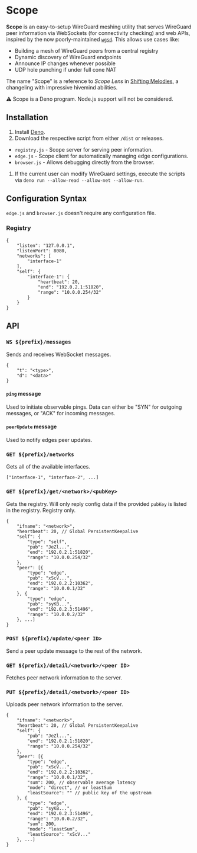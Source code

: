 # Scope

**Scope** is an easy-to-setup WireGuard meshing utility that serves WireGuard peer information via WebSockets (for connectivity checking) and web APIs, inspired by the now poorly-maintained [`wgsd`](https://github.com/jwhited/wgsd). This allows use cases like:
* Building a mesh of WireGuard peers from a central registry
* Dynamic discovery of WireGuard endpoints
* Announce IP changes whenever possible
* UDP hole punching if under full cone NAT

The name "Scope" is a reference to _Scope Lens_ in [Shifting Melodies](https://www.fimfiction.net/story/258497/shifting-melodies), a changeling with impressive hivemind abilities.

⚠️ Scope is a Deno program. Node.js support will not be considered.

## Installation
1. Install [Deno](https://deno.land).
1. Download the respective script from either `/dist` or releases.
  * `registry.js` - Scope server for serving peer information.
  * `edge.js` - Scope client for automatically managing edge configurations.
  * `browser.js` - Allows debugging directly from the browser.
1. If the current user can modify WireGuard settings, execute the scripts via `deno run --allow-read --allow-net --allow-run`.

## Configuration Syntax
`edge.js` and `browser.js` doesn't require any configuration file.
### Registry
```
{
	"listen": "127.0.0.1",
	"listenPort": 8080,
	"networks": [
		"interface-1"
	],
	"self": {
		"interface-1": {
			"heartbeat": 20,
			"end": "192.0.2.1:51820",
			"range": "10.0.0.254/32"
		}
	}
}
```

## API
### `WS ${prefix}/messages`
Sends and receives WebSocket messages.
```
{
	"t": "<type>",
	"d": "<data>"
}
```
#### `ping` message
Used to initiate observable pings. Data can either be "SYN" for outgoing messages, or "ACK" for incoming messages.
#### `peerUpdate` message
Used to notify edges peer updates.
### `GET ${prefix}/networks`
Gets all of the available interfaces.
```
["interface-1", "interface-2", ...]
```
### `GET ${prefix}/get/<network>/<pubKey>`
Gets the registry. Will only reply config data if the provided `pubKey` is listed in the registry. Registry only.
```
{
	"ifname": "<network>",
	"heartbeat": 20, // Global PersistentKeepalive
	"self": {
		"type": "self",
		"pub": "JeZl...",
		"end": "192.0.2.1:51820",
		"range": "10.0.0.254/32"
	},
	"peer": [{
		"type": "edge",
		"pub": "xScV...",
		"end": "192.0.2.2:10362",
		"range": "10.0.0.1/32"
	}, {
		"type": "edge",
		"pub": "syKB...",
		"end": "192.0.2.3:51496",
		"range": "10.0.0.2/32"
	}, ...]
}
```
### `POST ${prefix}/update/<peer ID>`
Send a peer update message to the rest of the network.
### `GET ${prefix}/detail/<network>/<peer ID>`
Fetches peer network information to the server.
### `PUT ${prefix}/detail/<network>/<peer ID>`
Uploads peer network information to the server.
```
{
	"ifname": "<network>",
	"heartbeat": 20, // Global PersistentKeepalive
	"self": {
		"pub": "JeZl...",
		"end": "192.0.2.1:51820",
		"range": "10.0.0.254/32"
	},
	"peer": [{
		"type": "edge",
		"pub": "xScV...",
		"end": "192.0.2.2:10362",
		"range": "10.0.0.1/32",
		"sum": 200, // observable average latency
		"mode": "direct", // or leastSum
		"leastSource": "" // public key of the upstream
	}, {
		"type": "edge",
		"pub": "syKB...",
		"end": "192.0.2.3:51496",
		"range": "10.0.0.2/32",
		"sum": 200,
		"mode": "leastSum",
		"leastSource": "xScV..."
	}, ...]
}
```
